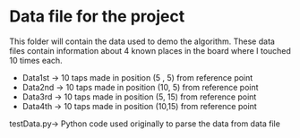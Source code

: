 # Data file for the project

This folder will contain the data used to demo the algorithm. These data files contain information about 4 known places in the board where I touched 10 times each. 

* Data1st -> 10 taps made in position (5 , 5) from reference point
* Data2nd -> 10 taps made in position (10, 5) from reference point
* Data3rd -> 10 taps made in position (5, 15) from reference point
* Data4th -> 10 taps made in position (10,15) from reference point

testData.py-> Python code used originally to parse the data from data file
